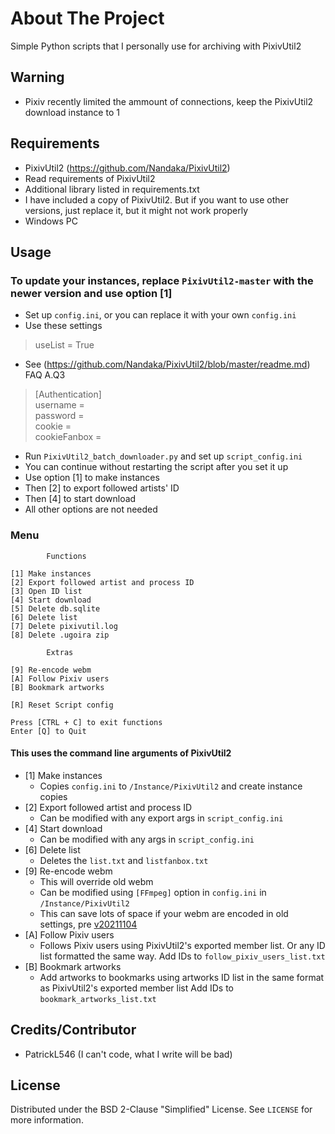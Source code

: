 # About The Project

Simple Python scripts that I personally use for archiving with PixivUtil2

## Warning

- Pixiv recently limited the ammount of connections, keep the PixivUtil2 download instance to 1

## Requirements

- PixivUtil2 (<https://github.com/Nandaka/PixivUtil2>)
- Read requirements of PixivUtil2
- Additional library listed in requirements.txt
- I have included a copy of PixivUtil2. But if you want to use other versions, just replace it, but it might not work properly
- Windows PC

## Usage

### To update your instances, replace `PixivUtil2-master` with the newer version and use option [1]

- Set up `config.ini`, or you can replace it with your own `config.ini`
- Use these settings

> useList = True

- See (<https://github.com/Nandaka/PixivUtil2/blob/master/readme.md>) FAQ A.Q3

>[Authentication]  
>username =  
>password =  
>cookie =  
>cookieFanbox =  

- Run `PixivUtil2_batch_downloader.py` and set up `script_config.ini`
- You can continue without restarting the script after you set it up
- Use option [1] to make instances
- Then [2] to export followed artists' ID
- Then [4] to start download
- All other options are not needed

### Menu

            Functions

    [1] Make instances
    [2] Export followed artist and process ID
    [3] Open ID list
    [4] Start download
    [5] Delete db.sqlite
    [6] Delete list
    [7] Delete pixivutil.log
    [8] Delete .ugoira zip

            Extras

    [9] Re-encode webm
    [A] Follow Pixiv users
    [B] Bookmark artworks

    [R] Reset Script config

    Press [CTRL + C] to exit functions
    Enter [Q] to Quit

#### This uses the command line arguments of PixivUtil2

- [1] Make instances
  - Copies `config.ini` to `/Instance/PixivUtil2` and create instance copies
- [2] Export followed artist and process ID
  - Can be modified with any export args in `script_config.ini`
- [4] Start download
  - Can be modified with any args in `script_config.ini`
- [6] Delete list
  - Deletes the `list.txt` and `listfanbox.txt`
- [9] Re-encode webm
  - This will override old webm
  - Can be modified using `[FFmpeg]` option in `config.ini` in `/Instance/PixivUtil2`
  - This can save lots of space if your webm are encoded in old settings, pre [v20211104](https://github.com/Nandaka/PixivUtil2/releases/tag/v20211104)
- [A] Follow Pixiv users
  - Follows Pixiv users using PixivUtil2's exported member list. Or any ID list formatted the same way. Add IDs to `follow_pixiv_users_list.txt`
- [B] Bookmark artworks
  - Add artworks to bookmarks using artworks ID list in the same format as PixivUtil2's exported member list Add IDs to `bookmark_artworks_list.txt`

## Credits/Contributor

- PatrickL546 (I can't code, what I write will be bad)

## License

Distributed under the BSD 2-Clause "Simplified" License. See `LICENSE` for more information.
